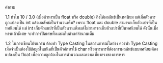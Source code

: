 คำถาม

1.1 ทำไม 10 / 3.0 (เมื่อตัวหารเป็น float หรือ double) ถึงได้ผลลัพธ์เป็นทศนิยม แต่เมื่อตัวหารถูกแปลงเป็น int แล้วผลลัพธ์เป็นจำนวนเต็ม?
เพราะ float และ double สามารถเก็บตัวเเปรที่เป็น ทศนิยมได้ เเต่ int เก็บตัวแแปรที่เป็นตัวนวนเต็มเเต่ไม่สามารถเก็บตัวเเปรที่เป็นทศนิยมได้ ดังนั้นเมื่อหารเเล้วมีเศษ จะทำการปัดเศษทิ้งเเละเก็บค่าเเค่จำนวนเต็ม

1.2 ในการเขียนโปรแกรม ต้องทำ Type Casting ในสถานการณ์ใดบ้าง
ควรทำ Type Casting เมื่อจำเป็นต้องใช้ข้อมูลในชนิดที่เป็นตัวอักษรใช้ char หรือการหารที่ต้องการผลลัพธ์แบบทศนิยมต้องแปลงเป็น float เพื่อความถูกต้องในการคำนวณเเละความเที่ยงตรงของการหาร
